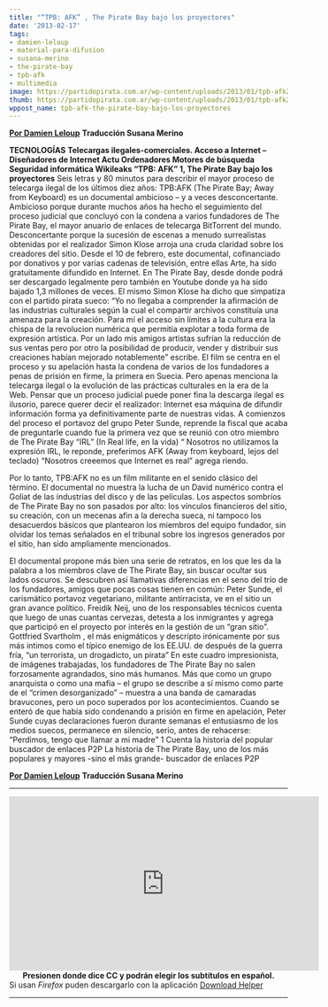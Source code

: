 ```yaml
---
title: "“TPB: AFK” , The Pirate Bay bajo los proyectores"
date: '2013-02-17'
tags:
- damien-leloup
- material-para-difusion
- susana-merino
- the-pirate-bay
- tpb-afk
- multimedia
image: https://partidopirata.com.ar/wp-content/uploads/2013/01/tpb-afk2.jpg
thumb: https://partidopirata.com.ar/wp-content/uploads/2013/01/tpb-afk2-150x150.jpg
wppost_name: tpb-afk-the-pirate-bay-bajo-los-proyectores
---
```


<strong><a href="http://mobile.lemonde.fr/technologies/article/2013/02/16/tpb-afk-the-pirate-bay-sous-les-projecteurs_1833855_651865.html" target="_blank">Por Damien Leloup</a></strong>
<strong> Traducción Susana Merino</strong>

<strong>TECNOLOGÍAS</strong>
<strong> Telecargas ilegales-comerciales. Acceso a Internet –Diseñadores de Internet Actu Ordenadores Motores de búsqueda Seguridad informática Wikileaks “TPB: AFK” 1, The Pirate Bay bajo los proyectores</strong>
Seis letras y 80 minutos para describir el mayor proceso de telecarga ilegal de los últimos diez años: TPB:AFK (The Pirate Bay; Away from Keyboard) es un documental ambicioso – y a veces desconcertante. Ambicioso porque durante muchos años ha hecho el seguimiento del proceso judicial que concluyó con la condena a varios fundadores de The Pirate Bay, el mayor anuario de enlaces de telecarga BitTorrent del mundo. Desconcertante porque la sucesión de escenas a menudo surrealistas obtenidas por el realizador Simon Klose arroja una cruda claridad sobre los creadores del sitio.
Desde el 10 de febrero, este documental, cofinanciado por donativos y por varias cadenas de televisión, entre ellas Arte, ha sido gratuitamente difundido en Internet. En The Pirate Bay, desde donde podrá ser descargado legalmente pero también en Youtube donde ya ha sido bajado 1,3 millones de veces. El mismo Simon Klose ha dicho que simpatiza con el partido pirata sueco: “Yo no llegaba a comprender la afirmación de las industrias culturales según la cual el compartir archivos constituía una amenaza para la creación. Para mí el acceso sin límites a la cultura era la chispa de la revolucion numérica que permitía explotar a toda forma de  expresión artística. Por un lado mis amigos artistas sufrían la reducción de sus ventas pero por otro la posibilidad de producir, vender y distribuir sus creaciones habían mejorado notablemente” escribe.
El film se centra en el proceso y su apelación hasta la condena de varios de los fundadores a penas de prisión en firme, la primera en Suecia. Pero apenas menciona la telecarga ilegal o la evolución de las prácticas culturales en la era de la Web. Pensar que un proceso judicial puede poner fina la descarga ilegal es ilusorio, parece querer decir el realizador: Internet esa máquina de difundir información forma ya definitivamente parte de nuestras vidas. A comienzos del proceso el portavoz del grupo Peter Sunde, reprende la fiscal que acaba de preguntarle cuando fue la primera vez que se reunió con otro miembro de The Pirate Bay “IRL” (In Real life, en la vida) “
Nosotros no utilizamos la expresión IRL, le reponde, preferimos AFK (Away from keyboard, lejos del teclado) “Nosotros creeemos que Internet es real” agrega riendo.

Por lo tanto, TPB:AFK no es un film militante en el senido clásico del término. El documental no muestra la lucha de un David numérico contra el Goliat de las industrias del disco y de las películas. Los aspectos sombríos de The Pirate Bay no son pasados
por alto: los vínculos financieros del sitio, su creación, con un mecenas afin a la derecha sueca, ni tampoco los desacuerdos básicos que plantearon los miembros del equipo fundador, sin olvidar los temas señalados en el tribunal sobre los ingresos generados por el sitio, han sido ampliamente mencionados.

El documental propone más bien una serie de retratos, en los que les da la palabra a los miembros clave de The Pirate Bay, sin buscar ocultar sus lados oscuros. Se descubren así llamativas diferencias en el seno del trío de los fundadores, amigos que pocas cosas tienen en común: Peter Sunde, el carismático portavoz vegetariano, militante antirracista, ve en el sitio un gran avance político. Freidik Neij, uno de los responsables técnicos cuenta que luego de unas cuantas cervezas, detesta a los inmigrantes y agrega que participó en el proyecto por interés en la gestión de un “gran sitio”.
Gottfried Svartholm , el más enigmáticos y descripto irónicamente por sus más intimos como el típico enemigo de los EE.UU. de después de la guerra fría, “un terrorista, un drogadicto, un pirata”
En este cuadro impresionista, de imágenes trabajadas, los fundadores de The Pirate Bay no salen forzosamente agrandados, sino más humanos. Más que como un grupo anarquista o como una mafia – el grupo se describe a sí mismo como parte de el “crimen desorganizado” – muestra a una banda de camaradas bravucones, pero un poco superados por los acontecimientos. Cuando se enteró de que había sido condenando a prisión en firme en apelación, Peter Sunde cuyas declaraciones fueron durante semanas el entusiasmo de los medios suecos, permanece en silencio, serio, antes de rehacerse: “Perdimos, tengo que llamar a mi madre”
1 Cuenta la historia del popular buscador de enlaces P2P La historia de The Pirate Bay, uno de los más populares y
mayores -sino el más grande- buscador de enlaces P2P

<strong><a href="http://mobile.lemonde.fr/technologies/article/2013/02/16/tpb-afk-the-pirate-bay-sous-les-projecteurs_1833855_651865.html" target="_blank">Por Damien Leloup</a></strong>
<strong> Traducción Susana Merino</strong>

<hr />

<center>
<iframe src="http://www.youtube.com/embed/GfRFh_h5ICE" height="315" width="560" allowfullscreen="" frameborder="0"></iframe></center><center></center><center><strong>Presionen donde dice CC y podrán elegir los subtítulos en español.</strong></center>Si usan <i>Firefox</i> puden descargarlo con la aplicación <a href="https://addons.mozilla.org/es/firefox/addon/video-downloadhelper/" target="_blank">Download Helper</a>

<hr />
